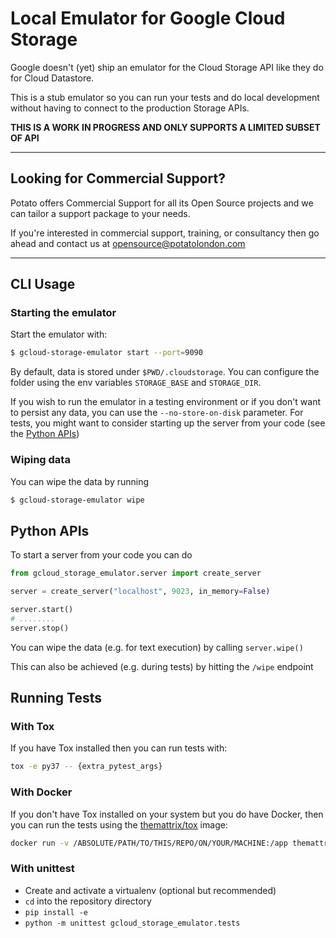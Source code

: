 # Local Emulator for Google Cloud Storage

Google doesn't (yet) ship an emulator for the Cloud Storage API like they do for
Cloud Datastore.

This is a stub emulator so you can run your tests and do local development without
having to connect to the production Storage APIs.

**THIS IS A WORK IN PROGRESS AND ONLY SUPPORTS A LIMITED SUBSET OF API**


---

## Looking for Commercial Support?

Potato offers Commercial Support for all its Open Source projects and we can tailor a support package to your needs.

If you're interested in commercial support, training, or consultancy then go ahead and contact us at [opensource@potatolondon.com](mailto:opensource@potatolondon.com)

---



## CLI Usage


### Starting the emulator
Start the emulator with:

```bash
$ gcloud-storage-emulator start --port=9090
```

By default, data is stored under `$PWD/.cloudstorage`. You can configure the folder using the env variables `STORAGE_BASE` and `STORAGE_DIR`.

If you wish to run the emulator in a testing environment or if you don't want to persist any data, you can use the `--no-store-on-disk` parameter. For tests, you might want to consider starting up the server from your code (see the [Python APIs](#python-apis))


### Wiping data

You can wipe the data by running

```bash
$ gcloud-storage-emulator wipe
```

## Python APIs

To start a server from your code you can do

```python
from gcloud_storage_emulator.server import create_server

server = create_server("localhost", 9023, in_memory=False)

server.start()
# ........
server.stop()
```

You can wipe the data (e.g. for text execution) by calling `server.wipe()`

This can also be achieved (e.g. during tests) by hitting the `/wipe` endpoint


## Running Tests

### With Tox

If you have Tox installed then you can run tests with:

```bash
tox -e py37 -- {extra_pytest_args}
```

### With Docker

If you don't have Tox installed on your system but you do have Docker, then you can run the tests using the [themattrix/tox](https://github.com/themattrix/docker-tox) image:

```bash
docker run -v /ABSOLUTE/PATH/TO/THIS/REPO/ON/YOUR/MACHINE:/app themattrix/tox tox -e py37 [optional additional args for tox...]
```

### With unittest

* Create and activate a virtualenv (optional but recommended)
* `cd` into the repository directory
* `pip install -e`
* `python -m unittest gcloud_storage_emulator.tests`
